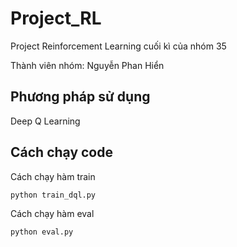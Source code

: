 # Project_RL

Project Reinforcement Learning cuối kì của nhóm 35

Thành viên nhóm: Nguyễn Phan Hiển

## Phương pháp sử dụng
Deep Q Learning

## Cách chạy code
Cách chạy hàm train
```
python train_dql.py
```
Cách chạy hàm eval
```
python eval.py
```

